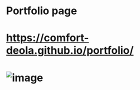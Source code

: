 # Portfolio page
# https://comfort-deola.github.io/portfolio/
# ![image](https://user-images.githubusercontent.com/79532937/204112603-5862c390-e282-4c53-9f26-d3502ad277aa.png)
